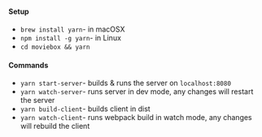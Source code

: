 #### Setup

- `brew install yarn`- in macOSX
- `npm install -g yarn`- in Linux
- `cd moviebox && yarn`

#### Commands
- `yarn start-server`- builds & runs the server on `localhost:8080`
- `yarn watch-server`- runs server in dev mode, any changes will restart the server
- `yarn build-client`- builds client in dist
- `yarn watch-client`- runs webpack build in watch mode, any changes will rebuild the client
